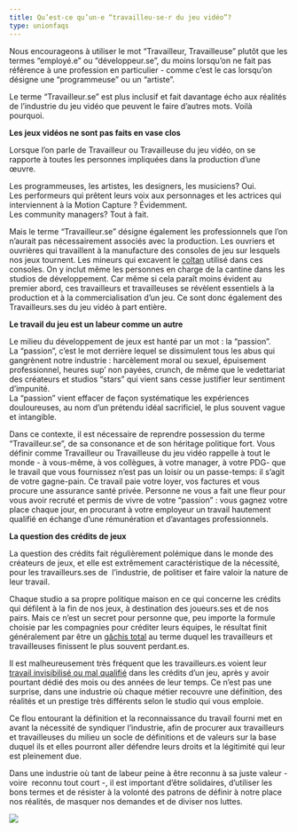 ```yaml
---
title: Qu’est-ce qu’un·e “travailleu·se·r du jeu vidéo”?
type: unionfaqs
---
```

Nous encourageons à utiliser le mot “Travailleur, Travailleuse” plutôt que les termes “employé.e” ou “développeur.se”, du moins lorsqu’on ne fait pas référence à une profession en particulier - comme c’est le cas lorsqu’on désigne une “programmeuse” ou un “artiste”.

Le terme “Travailleur.se” est plus inclusif et fait davantage écho aux réalités de l’industrie du jeu vidéo que peuvent le faire d’autres mots. Voilà pourquoi.



**Les jeux vidéos ne sont pas faits en vase clos**

Lorsque l’on parle de Travailleur ou Travailleuse du jeu vidéo, on se rapporte à toutes les personnes impliquées dans la production d’une œuvre. 

Les programmeuses, les artistes, les designers, les musiciens? Oui.\
Les performeurs qui prêtent leurs voix aux personnages et les actrices qui interviennent à la Motion Capture ? Évidemment. \
Les community managers? Tout à fait.

Mais le terme “Travailleur.se” désigne également les professionnels que l’on n’aurait pas nécessairement associés avec la production. Les ouvriers et ouvrières qui travaillent à la manufacture des consoles de jeu sur lesquels nos jeux tournent. Les mineurs qui excavent le [coltan](https://videogamesoftheoppressed.wordpress.com/2014/08/22/conflict-minerals-and-games/) utilisé dans ces consoles. On y inclut même les personnes en charge de la cantine dans les studios de développement. Car même si cela paraît moins évident au premier abord, ces travailleurs et travailleuses se révèlent essentiels à la production et à la commercialisation d’un jeu. Ce sont donc également des Travailleurs.ses du jeu vidéo à part entière.

**Le travail du jeu est un labeur comme un autre**

Le milieu du développement de jeux est hanté par un mot : la “passion”. \
La “passion”, c’est le mot derrière lequel se dissimulent tous les abus qui gangrènent notre industrie : harcèlement moral ou sexuel, épuisement professionnel, heures sup’ non payées, crunch, de même que le vedettariat des créateurs et studios “stars” qui vient sans cesse justifier leur sentiment d’impunité. \
La “passion” vient effacer de façon systématique les expériences douloureuses, au nom d’un prétendu idéal sacrificiel, le plus souvent vague et intangible. 

Dans ce contexte, il est nécessaire de reprendre possession du terme “Travailleur.se”, de sa consonance et de son héritage politique fort. Vous définir comme Travailleur ou Travailleuse du jeu vidéo rappelle à tout le monde - à vous-même, à vos collègues, à votre manager, à votre PDG- que le travail que vous fournissez n’est pas un loisir ou un passe-temps: il s’agit de votre gagne-pain. Ce travail paie votre loyer, vos factures et vous procure une assurance santé privée. Personne ne vous a fait une fleur pour vous avoir recruté et permis de vivre de votre “passion” : vous gagnez votre place chaque jour, en procurant à votre employeur un travail hautement qualifié en échange d’une rémunération et d’avantages professionnels.

**La question des crédits de jeux**

La question des crédits fait régulièrement polémique dans le monde des créateurs de jeux, et elle est extrêmement caractéristique de la nécessité, pour les travailleurs.ses de  l’industrie, de politiser et faire valoir la nature de leur travail.

Chaque studio a sa propre politique maison en ce qui concerne les crédits qui défilent à la fin de nos jeux, à destination des joueurs.ses et de nos pairs. Mais ce n’est un secret pour personne que, peu importe la formule choisie par les compagnies pour créditer leurs équipes, le résultat finit généralement par être un [gâchis total](https://www.videogameschronicle.com/features/opinion/game-credits-are-still-a-broken-mess/) au terme duquel les travailleurs et travailleuses finissent le plus souvent perdant.es.

Il est malheureusement très fréquent que les travailleurs.es voient leur [travail invisibilisé ou mal qualifié](https://kotaku.com/how-game-companies-use-credits-to-reward-or-punish-de-1840905129) dans les crédits d’un jeu, après y avoir pourtant dédié des mois ou des années de leur temps. Ce n’est pas une surprise, dans une industrie où chaque métier recouvre une définition, des réalités et un prestige très différents selon le studio qui vous emploie. 

Ce flou entourant la définition et la reconnaissance du travail fourni met en avant la nécessité de syndiquer l’industrie, afin de procurer aux travailleurs et travailleuses du milieu un socle de définitions et de valeurs sur la base duquel ils et elles pourront aller défendre leurs droits et la légitimité qui leur est pleinement due. 

Dans une industrie où tant de labeur peine à être reconnu à sa juste valeur - voire  reconnu tout court -, il est important d’être solidaires, d’utiliser les bons termes et de résister à la volonté des patrons de définir à notre place nos réalités, de masquer nos demandes et de diviser nos luttes.



<div class="md-img off-8">
<img
  src="/images/faqs/lemmings.png"
/></div>